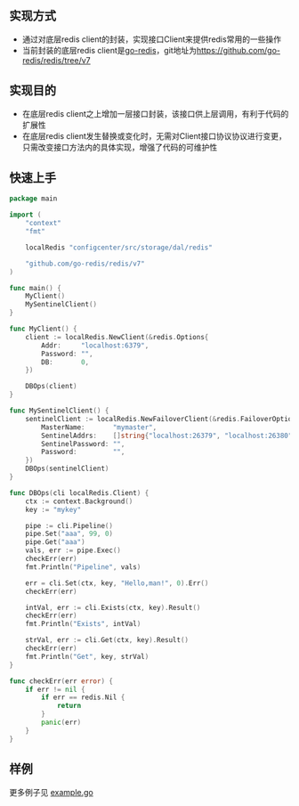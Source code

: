 ## 实现方式
 - 通过对底层redis client的封装，实现接口Client来提供redis常用的一些操作
 - 当前封装的底层redis client是[go-redis](https://github.com/go-redis/redis/tree/v7)，git地址为<https://github.com/go-redis/redis/tree/v7>

## 实现目的
- 在底层redis client之上增加一层接口封装，该接口供上层调用，有利于代码的扩展性
- 在底层redis client发生替换或变化时，无需对Client接口协议协议进行变更，只需改变接口方法内的具体实现，增强了代码的可维护性


## 快速上手

``` go
package main

import (
	"context"
	"fmt"

	localRedis "configcenter/src/storage/dal/redis"

	"github.com/go-redis/redis/v7"
)

func main() {
	MyClient()
	MySentinelClient()
}

func MyClient() {
	client := localRedis.NewClient(&redis.Options{
		Addr:     "localhost:6379",
		Password: "",
		DB:       0,
	})

	DBOps(client)
}

func MySentinelClient() {
	sentinelClient := localRedis.NewFailoverClient(&redis.FailoverOptions{
		MasterName:       "mymaster",
		SentinelAddrs:    []string{"localhost:26379", "localhost:26380", "localhost:26381"},
		SentinelPassword: "",
		Password:         "",
	})
	DBOps(sentinelClient)
}

func DBOps(cli localRedis.Client) {
	ctx := context.Background()
	key := "mykey"

	pipe := cli.Pipeline()
	pipe.Set("aaa", 99, 0)
	pipe.Get("aaa")
	vals, err := pipe.Exec()
	checkErr(err)
	fmt.Println("Pipeline", vals)

	err = cli.Set(ctx, key, "Hello,man!", 0).Err()
	checkErr(err)

	intVal, err := cli.Exists(ctx, key).Result()
	checkErr(err)
	fmt.Println("Exists", intVal)

	strVal, err := cli.Get(ctx, key).Result()
	checkErr(err)
	fmt.Println("Get", key, strVal)
}

func checkErr(err error) {
	if err != nil {
		if err == redis.Nil {
			return
		}
		panic(err)
	}
}
```

## 样例

更多例子见 [example.go](./example/example.go)